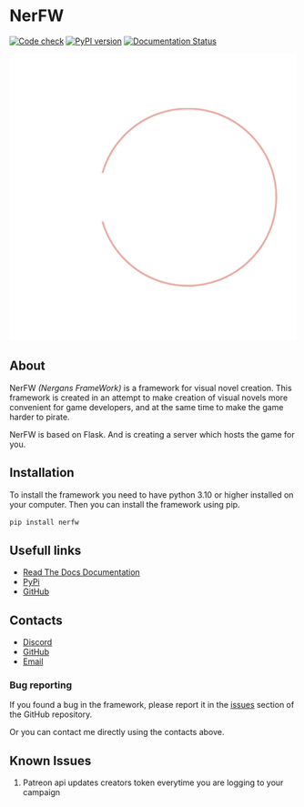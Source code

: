 # NerFW

[![Code check](https://github.com/Nergan123/NerFW/actions/workflows/Checks.yml/badge.svg)](https://github.com/Nergan123/NerFW/actions/workflows/Checks.yml)
[![PyPI version](https://badge.fury.io/py/nerfw.svg)](https://badge.fury.io/py/nerfw)
[![Documentation Status](https://readthedocs.org/projects/nerfw/badge/?version=latest)](https://nerfw.readthedocs.io/en/latest/?badge=latest)

![NerFW Logo](docs/img/logo512.png)

## About

NerFW *(Nergans FrameWork)* is a framework for visual novel creation. This framework
is created in an attempt to make creation of visual novels more convenient for game developers,
and at the same time to make the game harder to pirate. 

NerFW is based on Flask. And is creating a server which hosts the game for you.


## Installation

To install the framework you need to have python 3.10 or higher installed on your computer. 
Then you can install the framework using pip.

```bash
pip install nerfw
```

## Usefull links

- [Read The Docs Documentation](https://nerfw.readthedocs.io/en/latest/index.html)
- [PyPi](https://pypi.org/project/nerfw/)
- [GitHub](https://github.com/Nergan123/NerFW)

## Contacts

- [Discord](https://discordapp.com/users/278900472679628800)
- [GitHub](https://github.com/Nergan123)
- [Email](mailto:noname.nosurname2016@yandex.ru)

### Bug reporting

If you found a bug in the framework, please report it in the 
[issues](https://github.com/Nergan123/NerFW/issues) section of the GitHub repository.

Or you can contact me directly using the contacts above.

## Known Issues

1. Patreon api updates creators token everytime you are logging to your campaign

